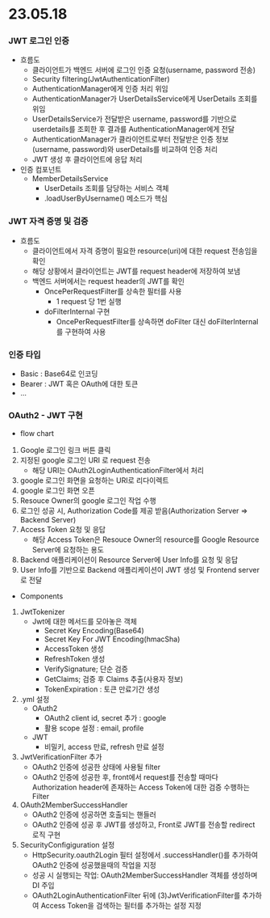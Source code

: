 # 23.05.18

### JWT 로그인 인증

- 흐름도
  - 클라이언트가 백엔드 서버에 로그인 인증 요청(username, password 전송)
  - Security filtering(JwtAuthenticationFilter)
  - AuthenticationManager에게 인증 처리 위임
  - AuthenticationManager가 UserDetailsService에게 UserDetails 조회를 위임
  - UserDetailsService가 전달받은 username, password를 기반으로 userdetails를 조회한 후 결과를 AuthenticationManager에게 전달
  - AuthenticationManager가 클라이언트로부터 전달받은 인증 정보(username, password)와 userDetails를 비교하여 인증 처리
  - JWT 생성 후 클라이언트에 응답 처리
- 인증 컴포넌트
  - MemberDetailsService
    - UserDetails 조회를 담당하는 서비스 객체
    - .loadUserByUsername() 메소드가 핵심

### JWT 자격 증명 및 검증

- 흐름도
  - 클라이언트에서 자격 증명이 필요한 resource(uri)에 대한 request 전송임을 확인
  - 해당 상황에서 클라이언트는 JWT를 request header에 저장하여 보냄
  - 백엔드 서버에서는 request header의 JWT를 확인
    - OncePerRequestFilter를 상속한 필터를 사용
      - 1 request 당 1번 실행
    - doFilterInternal 구현
      - OncePerRequestFilter를 상속하면 doFilter 대신 doFilterInternal를 구현하여 사용

### 인증 타입

- Basic : Base64로 인코딩
- Bearer : JWT 혹은 OAuth에 대한 토큰
- ...

### OAuth2 - JWT 구현

- flow chart

1. Google 로그인 링크 버튼 클릭
2. 지정된 google 로그인 URI 로 request 전송
   - 해당 URI는 OAuth2LoginAuthenticationFilter에서 처리
3. google 로그인 화면을 요청하는 URI로 리다이렉트
4. google 로그인 화면 오픈
5. Resouce Owner의 google 로그인 작업 수행
6. 로그인 성공 시, Authorization Code를 제공 받음(Authorization Server => Backend Server)
7. Access Token 요청 및 응답
   - 해당 Access Token은 Resouce Owner의 resource를 Google Resource Server에 요청하는 용도
8. Backend 애플리케이션이 Resource Server에 User Info를 요청 및 응답
9. User Info를 기반으로 Backend 애플리케이션이 JWT 생성 및 Frontend server로 전달

- Components

1. JwtTokenizer
   - Jwt에 대한 메서드를 모아놓은 객체
     - Secret Key Encoding(Base64)
     - Secret Key For JWT Encoding(hmacSha)
     - AccessToken 생성
     - RefreshToken 생성
     - VerifySignature; 단순 검증
     - GetClaims; 검증 후 Claims 추출(사용자 정보)
     - TokenExpiration : 토큰 만료기간 생성
2. .yml 설정
   - OAuth2
     - OAuth2 client id, secret 추가 : google
     - 활용 scope 설정 : email, profile
   - JWT
     - 비밀키, access 만료, refresh 만료 설정
3. JwtVerificationFilter 추가
   - OAuth2 인증에 성공한 상태에 사용될 filter
   - OAuth2 인증에 성공한 후, front에서 request를 전송할 때마다 Authorization header에 존재하는 Access Token에 대한 검증 수행하는 Filter
4. OAuth2MemberSuccessHandler
   - OAuth2 인증에 성공하면 호출되는 핸들러
   - OAuth2 인증에 성공 후 JWT를 생성하고, Front로 JWT를 전송할 redirect 로직 구현
5. SecurityConfigiguration 설정
   - HttpSecurity.oauth2Login 필터 설정에서 .successHandler()를 추가하여 OAuth2 인증에 성공했을때의 작업을 지정
   - 성공 시 실행되는 작업: OAuth2MemberSuccessHandler 객체를 생성하며 DI 주입
   - OAuth2LoginAuthenticationFilter 뒤에 (3)JwtVerificationFilter를 추가하여 Access Token을 검색하는 필터를 추가하는 설정 지정
